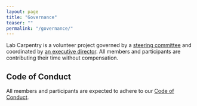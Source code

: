 ```yaml
---
layout: page
title: "Governance"
teaser: ""
permalink: "/governance/"
---
```


Lab Carpentry is a volunteer project governed by a [steering committee](/people/) and coordinated by [an executive director](/people/). All members and participants are contributing their time without compensation.

## Code of Conduct

All members and participants are expected to adhere to our [Code of Conduct](/conduct-code/).
